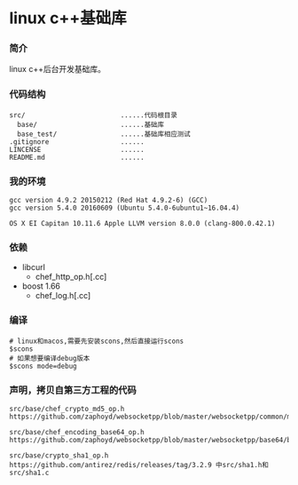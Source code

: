 # linux c++基础库

### 简介

linux c++后台开发基础库。

### 代码结构

```
src/                        ......代码根目录
  base/                     ......基础库
  base_test/                ......基础库相应测试
.gitignore                  ......
LINCENSE                    ......
README.md                   ......
```

### 我的环境

```
gcc version 4.9.2 20150212 (Red Hat 4.9.2-6) (GCC)
gcc version 5.4.0 20160609 (Ubuntu 5.4.0-6ubuntu1~16.04.4)

OS X EI Capitan 10.11.6 Apple LLVM version 8.0.0 (clang-800.0.42.1)
```

### 依赖

* libcurl
  * chef_http_op.h[.cc]
* boost 1.66
  * chef_log.h[.cc]

### 编译

```
# linux和macos,需要先安装scons,然后直接运行scons
$scons
# 如果想要编译debug版本
$scons mode=debug
```

### 声明，拷贝自第三方工程的代码

```
src/base/chef_crypto_md5_op.h https://github.com/zaphoyd/websocketpp/blob/master/websocketpp/common/md5.hpp

src/base/chef_encoding_base64_op.h https://github.com/zaphoyd/websocketpp/blob/master/websocketpp/base64/base64.hpp

src/base/crypto_sha1_op.h https://github.com/antirez/redis/releases/tag/3.2.9 中src/sha1.h和src/sha1.c
```

